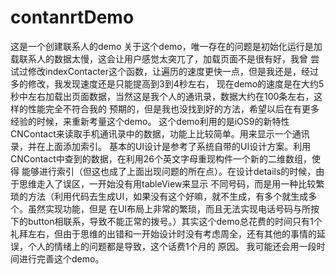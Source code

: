 # contanrtDemo
  这是一个创建联系人的demo
  关于这个demo，唯一存在的问题是初始化运行是加载联系人的数据太慢，这会让用户感觉太突兀了，加载页面不是很有好，我曾
尝试过修改indexContacter这个函数，让遍历的速度更快一点，但是我还是，经过多的修改，我发现速度还是只能提高到3到4秒左右，
现在demo的速度是在大约5秒中左右加载出页面数据，当然这是我个人的通讯录，数据大约在100条左右，这样的性能完全不符合我的
预期的，但是我也没找到好的方法，希望以后在有更多经验的时候，来重新考量这个demo。
  这个demo利用的是iOS9的新特性CNContact来读取手机通讯录中的数据，功能上比较简单。用来显示一个通讯录，并在上面添加索引。
基本的UI设计是参考了系统自带的UI设计方案。利用CNContact中查到的数据，在利用26个英文字母重现构件一个新的二维数组，使得
能够进行索引（但这也成了上面出现问题的所在点）。在设计details的时候，由于思维走入了误区，一开始没有用tableView来显示
不同号码，而是用一种比较繁琐的方法（利用代码去生成UI，如果没有这个好嘛，就不生成，有多个就生成多个。虽然实现功能，但是
在UI布局上非常的繁琐，而且无法实现电话号码与所按下的button相联系，导致不能正常的拨号。）其实这个demo总花费的时间只有1个
礼拜左右，但由于思维的出错和一开始设计时没有考虑周全，还有其他的事情的延误，个人的情绪上的问题都是导致，这个话费1个月的
原因。
  我可能还会用一段时间进行完善这个demo。

